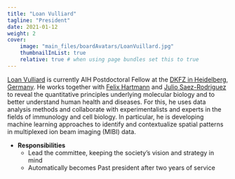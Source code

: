 ```yaml
---
title: "Loan Vulliard"
tagline: "President"
date: 2021-01-12
weight: 2
cover:
    image: "main_files/boardAvatars/LoanVuillard.jpg"
    thumbnailInList: true
    relative: true # when using page bundles set this to true
---
```

[Loan Vulliard](http://vulliard.loan/) is currently AIH Postdoctoral Fellow at the [DKFZ in Heidelberg, Germany](https://www.dkfz.de/). He works together with [Felix Hartmann](https://www.dkfz.de/en/systemimmunologie-und-einzelzell-biologie/index.php) and [Julio Saez-Rodriguez](https://saezlab.org/) to reveal the quantitative principles underlying molecular biology and to better understand human health and diseases. For this, he uses data analysis methods and collaborate with experimentalists and experts in the fields of immunology and cell biology. In particular, he is developing machine learning approaches to identify and contextualize spatial patterns in multiplexed ion beam imaging (MIBI) data.

- **Responsibilities**
  - Lead the committee, keeping the society’s vision and strategy in mind
  - Automatically becomes Past president after two years of service
